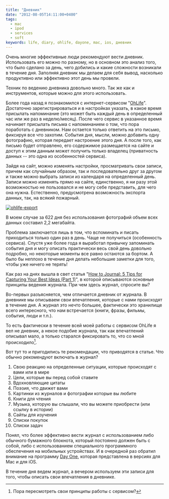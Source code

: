 ```yaml
---
title: "Дневник"
date: "2012-08-05T14:11:00+0400"
tags:
  - mac
  - ipod
  - services
  - soft
keywords: life, diary, ohlife, dayone, mac, ios, дневник
---
```

Очень многие эффективные люди рекомендуют вести дневник. Использовать его можно по разному, но в основном это анализ того, что было сделано за день, чего добились и какие сложности возникали в течение дня. Заполняя дневник мы делаем для себя вывод, насколько продуктивно или эффективно этот день мы провели.

Техник по ведению дневника довольно много. Так же как и инструментов, которые можно для этого использовать.

Более года назад я познакомился с интернет-сервисом "[OhLife](https://ohlife.com "OhLife")". Достаточно зарегистрироваться и в настройках указать, в какое время присылать напоминание (это может быть каждый день в определенный час или же раз в неделю/месяц). После чего сервис в указанное время начинает присылать письма с напоминанием о том, что пора поработать с дневником. Нам остается только ответить на это письмо, фиксируя все что захотим. События дня, мысли, можно добавить одну фотографию, которая передает настроение этого дня. А после того, как письмо будет отправлено, его содержимое размещается на сайте и доступ к этим данным может получить только владелец (приватность данных -- это одна из особенностей сервиса).

Зайдя на сайт, можно изменять настройки, просматривать свои записи, причем как случайным образом, так и последовательно друг за другом и также можно выбрать записи из календаря на определенный день. Записи можно изменять прямо на сайте, единственно, я ни разу этой возможностью не пользовался и не могу себе представить, для чего она нужна. Естественно, предусмотрена возможность экспорта  данных, так, на всякий пожарный.

[![ohlife-export](https://static.juev.org/2012/08/ohlife_export-th.png)](https://static.juev.org/2012/08/ohlife_export.png "OhLife")

В моем случае за 622 дня без использования фотографий объем всех данных составил 2,2 мегабайта.

Проблема заключается лишь в том, что вспоминать и писать приходиться только один раз в день. Чаще не получиться (особенность сервиса). Спустя уже более года я выработал привычку запоминать события дня и могу описать практически весь свой день довольно подробно, но некоторые моменты все равно остаются за бортом. А было бы неплохо в течение дня делать небольшие заметки для того, чтобы уже ничего не терять!

Как раз на днях вышла в свет статья "[How to Journal: 5 Tips for Capturing Your Best Ideas (Part 1)](http://writetodone.com/2012/08/03/how-to-journal-5-tips-for-capturing-your-best-ideas-part-1-of-2/ "WriteToDone")", в которой описываются основные принципы ведения журнала. При чем здесь журнал, спросите вы?

Во-первых разъясняется, чем отличается дневник от журнала. В дневнике мы описываем свои впечатления, которые с нами происходят в течение дня. А журнал это нечто большее, фактически это хранилище всего интересного, что нам встречается (книги, фразы, фильмы, события, люди и т.п.).

То есть фактически в течение всей моей работы с сервисом OhLife я вел не дневник, а некое подобие журнала, так как впечатлений описывал мало, а только старался фиксировать то, что со мной происходило[^1].

[^1]: Пора пересмотреть свои принципы работы с сервисом?

Вот тут то и пригодились те рекомендации, что приводятся в статье. Что обычно рекомендуют включать в журнал?

1. Свою реакцию на определенные ситуации, которые происходят с вами или в мире
2. Цели, которые вы перед собой ставите
3. Вдохновляющие цитаты
4. Поэзия, что движет вами
5. Картинки из журналов и фотографии которые вы любите
6. Книги для чтения
7. Музыка, которую вы слышали, что вы можете приобрести (или ссылку в истории)
8. Сайты для изучения
9. Списки покупок
10. Списки задач

Понял, что более эффективно вести журнал с использованием либо обычного бумажного блокнота, который постоянно должен быть с собой, либо с использованием специального программного обеспечения на мобильных устройствах. И в очередной раз обратил внимание на программу [Day One](http://dayoneapp.com "Day One &#124; A simple Journal"), которая представлена в версиях для Mac и для iOS.

В течение дня ведем журнал, а вечером используем эти записи для того, чтобы описать свои впечатления в дневнике.
